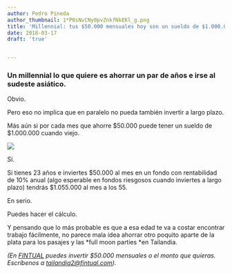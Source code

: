 ```yaml
---
author: Pedro Pineda
author_thumbnail: 1*P0sNvCNy0pvZnkfNkEKl_g.png
title: 'Millennial: tus $50.000 mensuales hoy son un sueldo de $1.000.000 en el futuro.'
date: 2018-03-17
draft: 'true'


---
```


### Un millennial lo que quiere es ahorrar un par de años e irse al sudeste asiático.

Obvio.

Pero eso no implica que en paralelo no pueda también invertir a largo plazo.

Más aún si por cada mes que ahorre $50.000 puede tener un sueldo de $1.000.000 cuando viejo.

![](https://cdn-images-1.medium.com/max/2000/1*RiIgaWhBoYO9D-tpeAaTvg.png)

Sí.

Si tienes 23 años e inviertes $50.000 al mes en un fondo con rentabilidad de 10% anual (algo esperable en fondos riesgosos cuando inviertes a largo plazo) tendrás $1.055.000 al mes a los 55.

En serio.

Puedes hacer el cálculo.

Y pensando que lo más probable es que a esa edad te va a costar encontrar trabajo fácilmente, no parece mala idea ahorrar otro poquito aparte de la plata para los pasajes y las *full moon parties *en Tailandia.

*(En [FINTUAL](http://www.fintual.com) puedes invertir $50.000 mensuales o el monto que quieras. Escríbenos a tailandia2@fintual.com).*